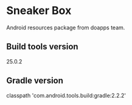 # Sneaker Box

Android resources package from doapps team.



## Build tools version
25.0.2

## Gradle version
classpath 'com.android.tools.build:gradle:2.2.2'
